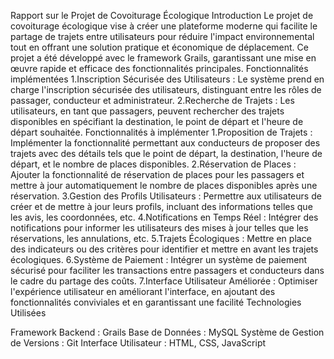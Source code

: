 Rapport sur le Projet de Covoiturage Écologique
Introduction
Le projet de covoiturage écologique vise à créer une plateforme moderne qui facilite le partage de trajets entre utilisateurs pour réduire l'impact environnemental tout en offrant une solution pratique et économique de déplacement. Ce projet a été développé avec le framework Grails, garantissant une mise en œuvre rapide et efficace des fonctionnalités principales.
Fonctionnalités implémentées
1.Inscription Sécurisée des Utilisateurs : Le système prend en charge l'inscription sécurisée des utilisateurs, distinguant entre les rôles de passager, conducteur et administrateur.
2.Recherche de Trajets : Les utilisateurs, en tant que passagers, peuvent rechercher des trajets disponibles en spécifiant la destination, le point de départ et l'heure de départ souhaitée.
Fonctionnalités à implémenter
1.Proposition de Trajets : Implémenter la fonctionnalité permettant aux conducteurs de proposer des trajets avec des détails tels que le point de départ, la destination, l'heure de départ, et le nombre de places disponibles.
2.Réservation de Places : Ajouter la fonctionnalité de réservation de places pour les passagers et mettre à jour automatiquement le nombre de places disponibles après une réservation.
3.Gestion des Profils Utilisateurs : Permettre aux utilisateurs de créer et de mettre à jour leurs profils, incluant des informations telles que les avis, les coordonnées, etc.
4.Notifications en Temps Réel : Intégrer des notifications pour informer les utilisateurs des mises à jour telles que les réservations, les annulations, etc.
5.Trajets Écologiques : Mettre en place des indicateurs ou des critères pour identifier et mettre en avant les trajets écologiques.
6.Système de Paiement : Intégrer un système de paiement sécurisé pour faciliter les transactions entre passagers et conducteurs dans le cadre du partage des coûts.
7.Interface Utilisateur Améliorée : Optimiser l'expérience utilisateur en améliorant l'interface, en ajoutant des fonctionnalités conviviales et en garantissant une facilité 
Technologies Utilisées

Framework Backend : Grails
Base de Données : MySQL
Système de Gestion de Versions : Git
Interface Utilisateur : HTML, CSS, JavaScript
